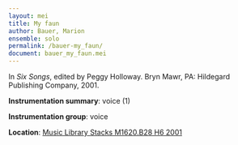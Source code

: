 ```yaml
---
layout: mei
title: My faun
author: Bauer, Marion
ensemble: solo
permalink: /bauer-my_faun/
document: bauer_my_faun.mei
---
```


In *Six Songs*, edited by Peggy Holloway. Bryn Mawr, PA: Hildegard Publishing Company, 2001.

**Instrumentation summary**: voice (1)

**Instrumentation group**: voice 

**Location**: <a href="https://tufts-primo.hosted.exlibrisgroup.com/permalink/f/bnf7qa/01TUN_ALMA21107568650003851" target="_blank">Music Library Stacks M1620.B28 H6 2001</a>
